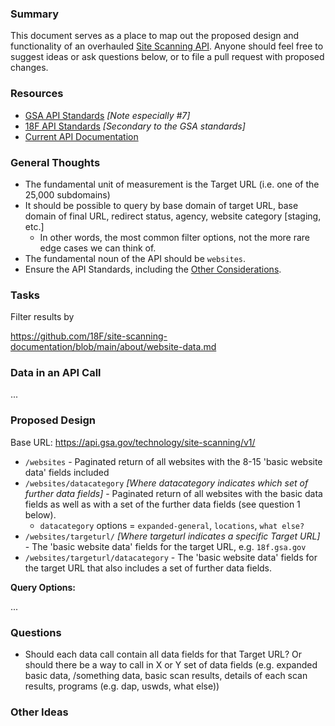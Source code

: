 
### Summary 

This document serves as a place to map out the proposed design and functionality of an overhauled [Site Scanning API](https://open.gsa.gov/api/site-scanning-api/).  Anyone should feel free to suggest ideas or ask questions below, or to file a pull request with proposed changes.  

### Resources


* [GSA API Standards](https://github.com/GSA/api-standards)  _[Note especially #7]_
* [18F API Standards](https://github.com/18F/api-standards) _[Secondary to the GSA standards]_  
* [Current API Documentation](https://open.gsa.gov/api/site-scanning-api/)

### General Thoughts 

* The fundamental unit of measurement is the Target URL (i.e. one of the 25,000 subdomains)
* It should be possible to query by base domain of target URL, base domain of final URL, redirect status, agency, website category [staging, etc.]
  * In other words, the most common filter options, not the more rare edge cases we can think of.  
* The fundamental noun of the API should be `websites`. 
* Ensure the API Standards, including the [Other Considerations](https://github.com/GSA/api-standards#other-considerations).


### Tasks

Filter results by 

https://github.com/18F/site-scanning-documentation/blob/main/about/website-data.md

### Data in an API Call

...

### Proposed Design 

Base URL: https://api.gsa.gov/technology/site-scanning/v1/  

* `/websites` - Paginated return of all websites with the 8-15 'basic website data' fields included
* `/websites/datacategory` _[Where datacategory indicates which set of further data fields]_ - Paginated return of all websites with the basic data fields as well as with a set of the further data fields (see question 1 below).  
  * `datacategory` options = `expanded-general`, `locations`, `what else?`
* `/websites/targeturl/` _[Where targeturl indicates a specific Target URL]_ - The 'basic website data' fields for the target URL, e.g. `18f.gsa.gov`
* `/websites/targeturl/datacategory` - The 'basic website data' fields for the target URL that also includes a set of further data fields. 

**Query Options:**  

...


### Questions 

* Should each data call contain all data fields for that Target URL?  Or should there be a way to call in X or Y set of data fields (e.g. expanded basic data, /something data, basic scan results, details of each scan results, programs (e.g. dap, uswds, what else)) 

### Other Ideas

